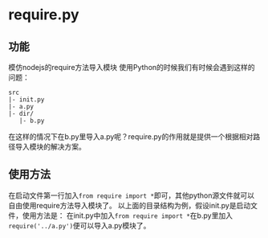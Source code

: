 # require.py

## 功能
模仿nodejs的require方法导入模块
使用Python的时候我们有时候会遇到这样的问题：
```
src
|- init.py
|- a.py
|- dir/
   |- b.py
```
在这样的情况下在b.py里导入a.py呢？require.py的作用就是提供一个根据相对路径导入模块的解决方案。
## 使用方法
在启动文件第一行加入`from require import *`即可，其他python源文件就可以自由使用require方法导入模块了。
以上面的目录结构为例，假设init.py是启动文件，使用方法是：
在init.py中加入`from require import *`在b.py里加入`require('../a.py')`便可以导入a.py模块了。
